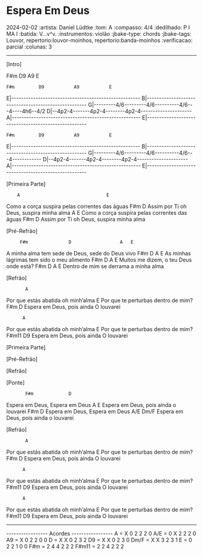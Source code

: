 # Espera Em Deus
2024-02-02
:artista: Daniel Lüdtke
:tom: A
:compasso: 4/4
:dedilhado: P I MA I
:batida: V...v^v.
:instrumentos: violão
:jbake-type: chords
:jbake-tags: Louvor, repertorio:louvor-moinhos, repertorio:banda-moinhos
:verificacao: parcial
:colunas: 3


----

[Intro]

F#m  D9  A9  E

    F#m         D9           A9           E
E|-----------------------------------------------------
B|-----------------------------------------------------
G|---------4/6---------4/6----------4/6---4----4h6--4/2
D|--4p2-4-------4p2-4--------4p2-4---------------------
A|-----------------------------------------------------
E|-----------------------------------------------------


    F#m         D9           A9           E
E|-----------------------------------------------------
B|-----------------------------------------------------
G|---------4/6---------4/6----------4/6---4------------
D|--4p2-4-------4p2-4--------4p2-4---------------------
A|-----------------------------------------------------
E|-----------------------------------------------------

[Primeira Parte]

        A                                E
Como a corça suspira pelas correntes das águas
                 F#m                   D
Assim por Ti  oh  Deus,  suspira minha alma
        A                                E
Como a corça suspira pelas correntes das águas
              F#m                     D
Assim por Ti  oh  Deus, suspira minha alma

[Pré-Refrão]

         F#m               D                  A   E
A minha  alma tem sede de Deus, sede do Deus vivo
           F#m          D             A    E
As minhas lágrimas tem sido o meu alimento
           F#m          D           A  E
Muitos me dizem, o teu Deus onde está?
           F#m       D           A    E
Dentro de mim se derrama a minha alma

[Refrão]

           A
Por que estás abatida oh minh’alma
               E
Por que te perturbas dentro de mim?
           F#m                     D
Espera em Deus, pois ainda O louvarei

          A
Por que estás abatida oh minh’alma
               E
Por que te perturbas dentro de mim?
           F#m11                   D9
Espera em Deus, pois ainda O louvarei

[Primeira Parte]

[Pré-Refrão]

[Refrão]

[Ponte]

           F#m             D
Espera em Deus, Espera em Deus
           A                       E
Espera em Deus, pois ainda o louvarei
          F#m              D
Espera em Deus, Espera em Deus
           A/E                     Dm/F
Espera em Deus, pois ainda o louvarei

[Refrão]

           A
Por que estás abatida oh minh’alma
               E
Por que te perturbas dentro de mim?
           F#m                     D
Espera em Deus, pois ainda O louvarei

          A
Por que estás abatida oh minh’alma
               E
Por que te perturbas dentro de mim?
           F#m11                   D9
Espera em Deus, pois ainda O louvarei

          A
Por que estás abatida oh minh’alma
               E
Por que te perturbas dentro de mim?
           F#m11                   D9
Espera em Deus, pois ainda O louvarei

----
----------------- Acordes -----------------
A = X 0 2 2 2 0
A/E = 0 X 2 2 2 0
A9 = X 0 2 2 0 0
D = X X 0 2 3 2
D9 = X X 0 2 3 0
Dm/F = X X 3 2 3 1
E = 0 2 2 1 0 0
F#m = 2 4 4 2 2 2
F#m11 = 2 2 4 2 2 2
